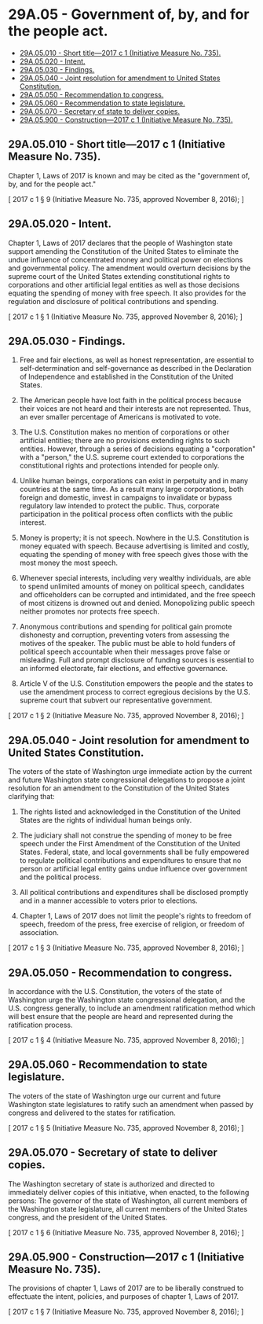 # 29A.05 - Government of, by, and for the people act.
* [29A.05.010 - Short title—2017 c 1 (Initiative Measure No. 735).](#29a05010---short-title2017-c-1-initiative-measure-no-735)
* [29A.05.020 - Intent.](#29a05020---intent)
* [29A.05.030 - Findings.](#29a05030---findings)
* [29A.05.040 - Joint resolution for amendment to United States Constitution.](#29a05040---joint-resolution-for-amendment-to-united-states-constitution)
* [29A.05.050 - Recommendation to congress.](#29a05050---recommendation-to-congress)
* [29A.05.060 - Recommendation to state legislature.](#29a05060---recommendation-to-state-legislature)
* [29A.05.070 - Secretary of state to deliver copies.](#29a05070---secretary-of-state-to-deliver-copies)
* [29A.05.900 - Construction—2017 c 1 (Initiative Measure No. 735).](#29a05900---construction2017-c-1-initiative-measure-no-735)
## 29A.05.010 - Short title—2017 c 1 (Initiative Measure No. 735).
Chapter 1, Laws of 2017 is known and may be cited as the "government of, by, and for the people act."

\[ 2017 c 1 § 9 (Initiative Measure No. 735, approved November 8, 2016); \]

## 29A.05.020 - Intent.
Chapter 1, Laws of 2017 declares that the people of Washington state support amending the Constitution of the United States to eliminate the undue influence of concentrated money and political power on elections and governmental policy. The amendment would overturn decisions by the supreme court of the United States extending constitutional rights to corporations and other artificial legal entities as well as those decisions equating the spending of money with free speech. It also provides for the regulation and disclosure of political contributions and spending.

\[ 2017 c 1 § 1 (Initiative Measure No. 735, approved November 8, 2016); \]

## 29A.05.030 - Findings.
1. Free and fair elections, as well as honest representation, are essential to self-determination and self-governance as described in the Declaration of Independence and established in the Constitution of the United States.

2. The American people have lost faith in the political process because their voices are not heard and their interests are not represented. Thus, an ever smaller percentage of Americans is motivated to vote.

3. The U.S. Constitution makes no mention of corporations or other artificial entities; there are no provisions extending rights to such entities. However, through a series of decisions equating a "corporation" with a "person," the U.S. supreme court extended to corporations the constitutional rights and protections intended for people only.

4. Unlike human beings, corporations can exist in perpetuity and in many countries at the same time. As a result many large corporations, both foreign and domestic, invest in campaigns to invalidate or bypass regulatory law intended to protect the public. Thus, corporate participation in the political process often conflicts with the public interest.

5. Money is property; it is not speech. Nowhere in the U.S. Constitution is money equated with speech. Because advertising is limited and costly, equating the spending of money with free speech gives those with the most money the most speech.

6. Whenever special interests, including very wealthy individuals, are able to spend unlimited amounts of money on political speech, candidates and officeholders can be corrupted and intimidated, and the free speech of most citizens is drowned out and denied. Monopolizing public speech neither promotes nor protects free speech.

7. Anonymous contributions and spending for political gain promote dishonesty and corruption, preventing voters from assessing the motives of the speaker. The public must be able to hold funders of political speech accountable when their messages prove false or misleading. Full and prompt disclosure of funding sources is essential to an informed electorate, fair elections, and effective governance.

8. Article V of the U.S. Constitution empowers the people and the states to use the amendment process to correct egregious decisions by the U.S. supreme court that subvert our representative government.

\[ 2017 c 1 § 2 (Initiative Measure No. 735, approved November 8, 2016); \]

## 29A.05.040 - Joint resolution for amendment to United States Constitution.
The voters of the state of Washington urge immediate action by the current and future Washington state congressional delegations to propose a joint resolution for an amendment to the Constitution of the United States clarifying that:

1. The rights listed and acknowledged in the Constitution of the United States are the rights of individual human beings only.

2. The judiciary shall not construe the spending of money to be free speech under the First Amendment of the Constitution of the United States. Federal, state, and local governments shall be fully empowered to regulate political contributions and expenditures to ensure that no person or artificial legal entity gains undue influence over government and the political process.

3. All political contributions and expenditures shall be disclosed promptly and in a manner accessible to voters prior to elections.

4. Chapter 1, Laws of 2017 does not limit the people's rights to freedom of speech, freedom of the press, free exercise of religion, or freedom of association.

\[ 2017 c 1 § 3 (Initiative Measure No. 735, approved November 8, 2016); \]

## 29A.05.050 - Recommendation to congress.
In accordance with the U.S. Constitution, the voters of the state of Washington urge the Washington state congressional delegation, and the U.S. congress generally, to include an amendment ratification method which will best ensure that the people are heard and represented during the ratification process.

\[ 2017 c 1 § 4 (Initiative Measure No. 735, approved November 8, 2016); \]

## 29A.05.060 - Recommendation to state legislature.
The voters of the state of Washington urge our current and future Washington state legislatures to ratify such an amendment when passed by congress and delivered to the states for ratification.

\[ 2017 c 1 § 5 (Initiative Measure No. 735, approved November 8, 2016); \]

## 29A.05.070 - Secretary of state to deliver copies.
The Washington secretary of state is authorized and directed to immediately deliver copies of this initiative, when enacted, to the following persons: The governor of the state of Washington, all current members of the Washington state legislature, all current members of the United States congress, and the president of the United States.

\[ 2017 c 1 § 6 (Initiative Measure No. 735, approved November 8, 2016); \]

## 29A.05.900 - Construction—2017 c 1 (Initiative Measure No. 735).
The provisions of chapter 1, Laws of 2017 are to be liberally construed to effectuate the intent, policies, and purposes of chapter 1, Laws of 2017.

\[ 2017 c 1 § 7 (Initiative Measure No. 735, approved November 8, 2016); \]

